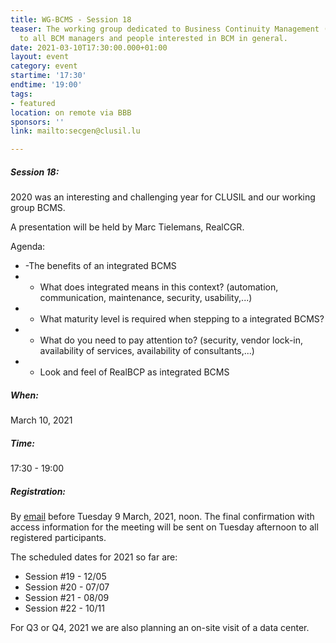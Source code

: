 ```yaml
---
title: WG-BCMS - Session 18
teaser: The working group dedicated to Business Continuity Management (BCMS) is addressed
  to all BCM managers and people interested in BCM in general.
date: 2021-03-10T17:30:00.000+01:00
layout: event
category: event
startime: '17:30'
endtime: '19:00'
tags:
- featured
location: on remote via BBB
sponsors: ''
link: mailto:secgen@clusil.lu

---
```

##### **Session 18**:

2020 was an interesting and challenging year for CLUSIL and our working group BCMS.

A presentation will be held by Marc Tielemans, RealCGR.

Agenda:

* -The benefits of an integrated BCMS
* - What does integrated means in this context? (automation, communication, maintenance, security, usability,...)
* - What maturity level is required when stepping to a integrated BCMS?
* - What do you need to pay attention to? (security, vendor lock-in, availability of services, availability of consultants,...)
* - Look and feel of RealBCP as integrated BCMS

##### When:

March 10, 2021

##### Time:

17:30 - 19:00

##### Registration:

By [email](mailto:secgen@clusil.lu) before Tuesday 9 March, 2021, noon. The final confirmation with access information for the meeting will be sent on Tuesday afternoon to all registered participants.

The scheduled dates for 2021 so far are:

* Session #19 - 12/05
* Session #20 - 07/07
* Session #21 - 08/09
* Session #22 - 10/11

For Q3 or Q4, 2021 we are also planning an on-site visit of a data center.